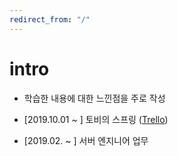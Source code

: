 ```yaml
---
redirect_from: "/"
---
```


# intro

- 학습한 내용에 대한 느낀점을 주로 작성

- [2019.10.01 ~ ] 토비의 스프링  ([Trello](https://trello.com/b/6iBv6oTh))
- [2019.02. ~ ] 서버 엔지니어 업무

